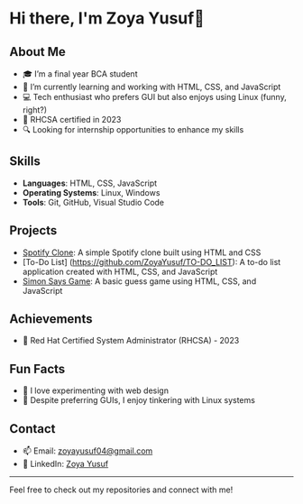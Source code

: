 # Hi there, I'm Zoya Yusuf👋

## About Me
- 🎓 I’m a final year BCA student
- 🌱 I’m currently learning and working with HTML, CSS, and JavaScript
- 💻 Tech enthusiast who prefers GUI but also enjoys using Linux (funny, right?)
- 📜 RHCSA certified in 2023
- 🔍 Looking for internship opportunities to enhance my skills

## Skills
- **Languages**: HTML, CSS, JavaScript
- **Operating Systems**: Linux, Windows
- **Tools**: Git, GitHub, Visual Studio Code

## Projects
- [Spotify Clone](https://github.com/ZoyaYusuf/SPOTIFY_CLONE): A simple Spotify clone built using HTML and CSS
- [To-Do List] (https://github.com/ZoyaYusuf/TO-DO_LIST): A to-do list application created with HTML, CSS, and JavaScript
- [Simon Says Game](https://github.com/ZoyaYusuf/SIMONS_GAME): A basic guess game using HTML, CSS, and JavaScript

## Achievements
- 🏅 Red Hat Certified System Administrator (RHCSA) - 2023

## Fun Facts
- 🎨 I love experimenting with web design
- 🐧 Despite preferring GUIs, I enjoy tinkering with Linux systems

## Contact
- 📫 Email: [zoyayusuf04@gmail.com](mailto:zoyayusuf04@gmail.com)
- 💼 LinkedIn: [Zoya Yusuf](https://www.linkedin.com/in/zoya-yusuf-75b87b1a9/)

---

Feel free to check out my repositories and connect with me!
